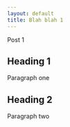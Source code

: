 ```yaml
---
layout: default
title: Blah blah 1
---
```


Post 1
 
Heading 1
---------

Paragraph one

Heading 2
---------

Paragraph two
